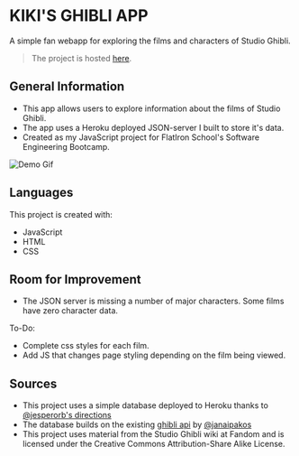 # KIKI'S GHIBLI APP

A simple fan webapp for exploring the films and characters of Studio Ghibli. 

>The project is hosted [here](https://raquii.github.io/kikis-ghibli-app/).

## General Information
- This app allows users to explore information about the films of Studio Ghibli. 
- The app uses a Heroku deployed JSON-server I built to store it's data.
- Created as my JavaScript project for FlatIron School's Software Engineering Bootcamp.

![Demo Gif](./screenshots/kikigifdemo.gif)

## Languages
This project is created with:

* JavaScript
* HTML
* CSS

## Room for Improvement

- The JSON server is missing a number of major characters. Some films have zero character data.

To-Do:
- Complete css styles for each film.
- Add JS that changes page styling depending on the film being viewed.

## Sources

- This project uses a simple database deployed to Heroku thanks to [@jesperorb's directions](https://github.com/jesperorb/json-server-heroku)
- The database builds on the existing [ghibli api](https://ghibliapi.herokuapp.com/) by [@janaipakos](https://github.com/janaipakos)
- This project uses material from the Studio Ghibli wiki at Fandom and is licensed under the Creative Commons Attribution-Share Alike License.
